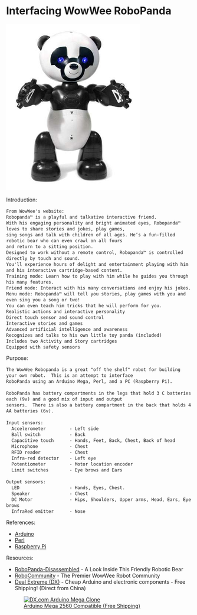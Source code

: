 Interfacing WowWee RoboPanda
=========

<a href="http://www.wowwee.com/en/products/toys/robots/robotics/robocreatures/robopanda">
  <img src="RoboPanda.jpg" />
</a>

Introduction: 

    From WowWee's website:
    Robopanda™ is a playful and talkative interactive friend. 
    With his engaging personality and bright animated eyes, Robopanda™ loves to share stories and jokes, play games, 
    sing songs and talk with children of all ages. He’s a fun-filled robotic bear who can even crawl on all fours 
    and return to a sitting position.
    Designed to work without a remote control, Robopanda™ is controlled directly by touch and sound. 
    You'll experience hours of delight and entertainment playing with him and his interactive cartridge-based content.
    Training mode: Learn how to play with him while he guides you through his many features.
    Friend mode: Interact with his many conversations and enjoy his jokes.
    Menu mode: Robopanda™ will tell you stories, play games with you and even sing you a song or two! 
    You can even teach him tricks that he will perform for you.
    Realistic actions and interactive personality
    Direct touch sensor and sound control
    Interactive stories and games
    Advanced artificial intelligence and awareness
    Recognizes and talks to his own little toy panda (included)
    Includes two Activity and Story cartridges
    Equipped with safety sensors

Purpose:

    The WowWee Robopanda is a great "off the shelf" robot for building your own robot.  This is an attempt to interface
    RoboPanda using an Arduino Mega, Perl, and a PC (Raspberry Pi).
    
    RoboPanda has battery compartments in the legs that hold 3 C batteries each (9v) and a good mix of input and output
    sensors.  There is also a battery compartment in the back that holds 4 AA batteries (6v).
    
    Input sensors:
      Accelerometer         - Left side
      Ball switch           - Back
      Capacitive touch      - Hands, Feet, Back, Chest, Back of head
      Microphone            - Chest
      RFID reader           - Chest
      Infra-red detector    - Left eye
      Potentiometer         - Motor location encoder
      Limit switches        - Eye brows and Ears
    
    Output sensors:
      LED                   - Hands, Eyes, Chest.  
      Speaker               - Chest
      DC Motor              - Hips, Shoulders, Upper arms, Head, Ears, Eye brows
      InfraRed emitter      - Nose

      
References:
<ul>
  <li>
    <a href="http://arduino.cc">Arduino</a>
  </li>
  <li>    
    <a href="http://www.perl.org/">Perl</a>
  </li>
  <li>    
    <a href="http://www.raspberrypi.org/">Raspberry Pi</a>
  </li>
</ul>

Resources:
<ul>
  <li>
    <a href="http://www.robocommunity.com/article/12977/RoboPanda-Disassembled---A-Look-Inside-This-Friendly-Robotic-Bear/?textpage=11">RoboPanda-Disassembled</a> - A Look Inside This Friendly Robotic Bear
  </li>
  <li>
    <a href="http://www.robocommunity.com/">RoboCommunity</a> - The Premier WowWee Robot Community
  </li>
  <li>
    <a href="http://dx.com/c/electrical-tools-499/arduino-scm-supplies-436?Utm_rid=24251910&Utm_source=affiliate">Deal Extreme (DX)</a> - Cheap Arduino and electronic components - Free Shipping! (Direct from China)
  </li>
<ul>

<a href="http://dx.com/p/184830?Utm_rid=24251910&Utm_source=affiliate">
  <img src="http://img.dxcdn.com/productimages/sku_184830_1_small.jpg" alt="DX.com Arduino Mega Clone" />
  <br />
  Arduino Mega 2560 Compatible (Free Shipping)
</a>
